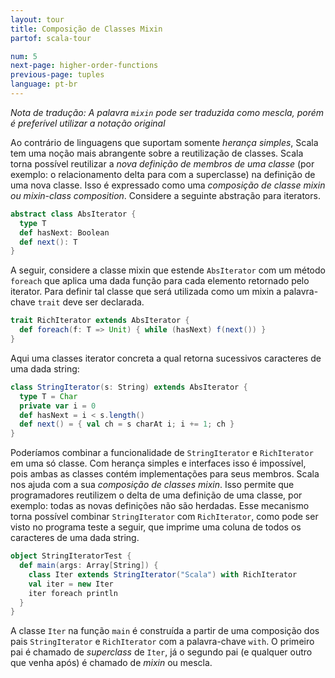 ```yaml
---
layout: tour
title: Composição de Classes Mixin
partof: scala-tour

num: 5
next-page: higher-order-functions
previous-page: tuples
language: pt-br
---
```

_Nota de tradução: A palavra `mixin` pode ser traduzida como mescla, porém é preferível utilizar a notação original_

Ao contrário de linguagens que suportam somente _herança simples_, Scala tem uma noção mais abrangente sobre a reutilização de classes. Scala torna possível reutilizar a _nova definição de membros de uma classe_ (por exemplo: o relacionamento delta para com a superclasse) na definição de uma nova classe. Isso é expressado como uma _composição de classe mixin ou mixin-class composition_. Considere a seguinte abstração para iterators.

```scala mdoc
abstract class AbsIterator {
  type T
  def hasNext: Boolean
  def next(): T
}
```

A seguir, considere a classe mixin que estende `AbsIterator` com um método `foreach` que aplica uma dada função para cada elemento retornado pelo iterator. Para definir tal classe que será utilizada como um mixin a palavra-chave `trait` deve ser declarada.

```scala mdoc
trait RichIterator extends AbsIterator {
  def foreach(f: T => Unit) { while (hasNext) f(next()) }
}
```

Aqui uma classes iterator concreta a qual retorna sucessivos caracteres de uma dada string:

```scala mdoc
class StringIterator(s: String) extends AbsIterator {
  type T = Char
  private var i = 0
  def hasNext = i < s.length()
  def next() = { val ch = s charAt i; i += 1; ch }
}
```

Poderíamos combinar a funcionalidade de `StringIterator` e `RichIterator` em uma só classe. Com herança simples e interfaces isso é impossível, pois ambas as classes contém implementações para seus membros. Scala nos ajuda com a sua _composição de classes mixin_. Isso permite que programadores reutilizem o delta de uma definição de uma classe, por exemplo: todas as novas definições não são herdadas. Esse mecanismo torna possível combinar `StringIterator` com `RichIterator`, como pode ser visto no programa teste a seguir, que imprime uma coluna de todos os caracteres de uma dada string.

```scala mdoc
object StringIteratorTest {
  def main(args: Array[String]) {
    class Iter extends StringIterator("Scala") with RichIterator
    val iter = new Iter
    iter foreach println
  }
}
```

A classe `Iter` na função `main` é construída a partir de uma composição dos pais `StringIterator` e `RichIterator` com a palavra-chave `with`. O primeiro pai é chamado de _superclass_ de `Iter`, já o segundo pai (e qualquer outro que venha após) é chamado de _mixin_ ou mescla.
